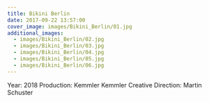 ```yaml
---
title: Bikini Berlin
date: 2017-09-22 13:57:00
cover_image: images/Bikini_Berlin/01.jpg
additional_images:
  - images/Bikini_Berlin/02.jpg
  - images/Bikini_Berlin/03.jpg
  - images/Bikini_Berlin/04.jpg
  - images/Bikini_Berlin/05.jpg
  - images/Bikini_Berlin/06.jpg
---
```


Year: 2018
Production: Kemmler Kemmler
Creative Direction: Martin Schuster
